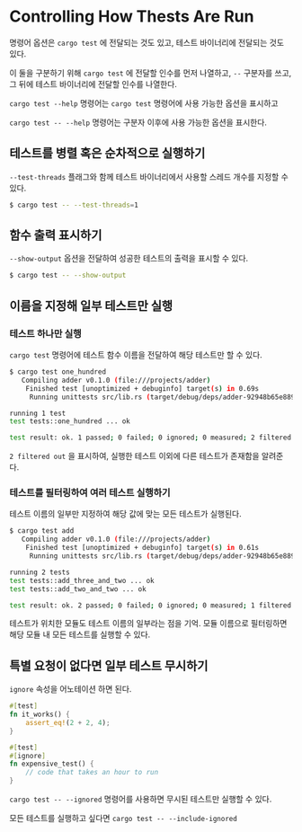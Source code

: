 # Controlling How Thests Are Run

명령어 옵션은 `cargo test` 에 전달되는 것도 있고, 테스트 바이너리에 전달되는 것도 있다.

이 둘을 구분하기 위해 `cargo test` 에 전달할 인수를 먼저 나열하고, `--` 구분자를 쓰고, 그 뒤에 테스트 바이너리에 전달할 인수를 나열한다.

`cargo test --help` 명령어는 `cargo test` 명령어에 사용 가능한 옵션을 표시하고

`cargo test -- --help` 명령어는 구분자 이후에 사용 가능한 옵션을 표시한다.

## 테스트를 병렬 혹은 순차적으로 실행하기

`--test-threads` 플래그와 함께 테스트 바이너리에서 사용할 스레드 개수를 지정할 수 있다.

```bash
$ cargo test -- --test-threads=1
```

## 함수 출력 표시하기

`--show-output` 옵션을 전달하여 성공한 테스트의 출력을 표시할 수 있다.

```bash
$ cargo test -- --show-output
```

## 이름을 지정해 일부 테스트만 실행

### 테스트 하나만 실행

`cargo test` 명령어에 테스트 함수 이름을 전달하여 해당 테스트만 할 수 있다.

```bash
$ cargo test one_hundred
   Compiling adder v0.1.0 (file:///projects/adder)
    Finished test [unoptimized + debuginfo] target(s) in 0.69s
     Running unittests src/lib.rs (target/debug/deps/adder-92948b65e88960b4)

running 1 test
test tests::one_hundred ... ok

test result: ok. 1 passed; 0 failed; 0 ignored; 0 measured; 2 filtered out; finished in 0.00s
```

`2 filtered out` 을 표시하여, 실행한 테스트 이외에 다른 테스트가 존재함을 알려준다.

### 테스트를 필터링하여 여러 테스트 실행하기

테스트 이름의 일부만 지정하여 해당 값에 맞는 모든 테스트가 실행된다.

```bash
$ cargo test add
   Compiling adder v0.1.0 (file:///projects/adder)
    Finished test [unoptimized + debuginfo] target(s) in 0.61s
     Running unittests src/lib.rs (target/debug/deps/adder-92948b65e88960b4)

running 2 tests
test tests::add_three_and_two ... ok
test tests::add_two_and_two ... ok

test result: ok. 2 passed; 0 failed; 0 ignored; 0 measured; 1 filtered out; finished in 0.00s
```

테스트가 위치한 모듈도 테스트 이름의 일부라는 점을 기억. 모듈 이름으로 필터링하면 해당 모듈 내 모든 테스트를 실행할 수 있다.

## 특별 요청이 없다면 일부 테스트 무시하기

`ignore` 속성을 어노테이션 하면 된다.

```rust
#[test]
fn it_works() {
    assert_eq!(2 + 2, 4);
}

#[test]
#[ignore]
fn expensive_test() {
    // code that takes an hour to run
}
```

`cargo test -- --ignored` 명령어를 사용하면 무시된 테스트만 실행할 수 있다.

모든 테스트를 실행하고 싶다면 `cargo test -- --include-ignored`
